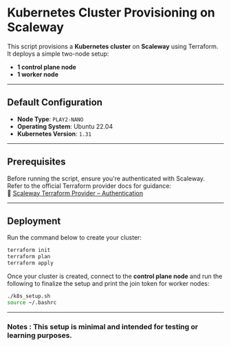 # Kubernetes Cluster Provisioning on Scaleway

This script provisions a **Kubernetes cluster** on **Scaleway** using Terraform.  
It deploys a simple two-node setup:
- **1 control plane node**
- **1 worker node**

---

## Default Configuration

- **Node Type**: `PLAY2-NANO`
- **Operating System**: Ubuntu 22.04
- **Kubernetes Version**: `1.31`

---

## Prerequisites

Before running the script, ensure you're authenticated with Scaleway.  
Refer to the official Terraform provider docs for guidance:  
🔗 [Scaleway Terraform Provider – Authentication](https://registry.terraform.io/providers/scaleway/scaleway/latest/docs#authentication)

---

## Deployment

Run the command below to create your cluster:
```bash
terraform init
terraform plan
terraform apply
```

Once your cluster is created, connect to the **control plane node** and run the following to finalize the setup and print the join token for worker nodes:

```bash
./k8s_setup.sh
source ~/.bashrc
```
---

### Notes : This setup is minimal and intended for testing or learning purposes.